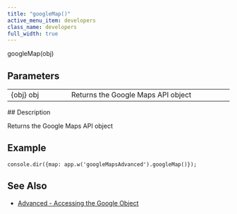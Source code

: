 ```yaml
---
title: "googleMap()"
active_menu_item: developers
class_name: developers
full_width: true
---
```



googleMap(obj)

## Parameters

<table>
<tr>
<td width="169">
{obj} obj

</td>
<td width="17">
</td>
<td width="694">
Returns the Google Maps API object

</td>
</tr>
</table>
## Description

Returns the Google Maps API object

## **Example**

     
    console.dir({map: app.w('googleMapsAdvanced').googleMap()});
     
   

## **See Also**

 - [Advanced - Accessing the Google Object](../../../../product-guide/advanced-important-widgets/google-v3-maps-widget/advanced-accessing-the-googl)

